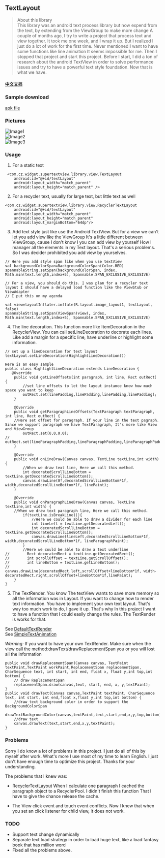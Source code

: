## TextLayout

> About this library<br>
> This library was an android text process library but now expend from the text, by extending from the ViewGroup to make more change
A couple of months ago, I try to write a project that process text and view together. It took me one week, and I wrap it up. But I realized I just do a lot of work for the first time. Never mentioned I want to have some functions like line animation
It seems impossible for me. Then I stopped that project and start this project. Before I start, I did a ton of research about the android TextView in order to solve performance issues and try to have a powerful text style foundation. Now that is what we have.


#### [中文文档](document/readme-cn.md)

### Sample download
[apk file](https://github.com/momodae/SuperTextView/blob/master/apk/app-debug.apk?raw=true)
    
### Pictures

![Image1](https://github.com/momodae/SuperTextView/blob/master/image/image1.gif?raw=true)<br>
![Image2](https://github.com/momodae/SuperTextView/blob/master/image/image2.gif?raw=true)<br>
![Image3](https://github.com/momodae/SuperTextView/blob/master/image/image3.gif?raw=true)<br>

### Usage

1. For a static text
```
 <com.cz.widget.supertextview.library.view.TextLayout
    android:id="@+id/textLayout"
    android:layout_width="match_parent"
    android:layout_height="match_parent" />
```
  
2. For a recycler text, usually for large text, but little text as well

```
<com.cz.widget.supertextview.library.view.RecyclerTextLayout
    android:id="@+id/textLayout"
    android:layout_width="match_parent"
    android:layout_height="match_parent"
    android:layout_marginBottom="64dp"/>
```

3. Add text style just like use the Android TextView. But for a view we can't let you add view like the ViewGroup
It's a little different between ViewGroup, cause I don't know I you can add view by yourself How I manager all the elements in my Text layout.
That's a serious problems. So I was decider prohibited you add view by yourselves.

```
// Here you add style span like when you use textView
val backgroundColorSpan=BackgroundColorSpan(Color.RED)
spannableString.setSpan(backgroundColorSpan, index, Math.min(text.length,index+5), Spannable.SPAN_EXCLUSIVE_EXCLUSIVE)

// For a view, you should do this. I was plan for a recycler text layout I should have a delayed load function like the ViewStub or ViewAdapter
// I put this on my agenda

val view=layoutInflater.inflate(R.layout.image_layout1, textLayout, false)
spannableString.setSpan(ViewSpan(view), index, Math.min(text.length,index+5), Spannable.SPAN_EXCLUSIVE_EXCLUSIVE)
```

4. The line decoration. This function more like ItemDecoration in the RecyclerView. You can call setLineDecoration to decorate each lines.
Like add a margin for a specific line, have underline or highlight some information.

```
// set up a lineDecoration for text layout
textLayout.setLineDecoration(HighlightLineDecoration())

Here is an easy sample
public class HighlightLineDecoration extends LineDecoration {
   @Override
    public void getLineOffsets(int paragraph, int line, Rect outRect) {
        //set line offsets to let the layout instance know how much space you want to keep
        outRect.set(linePadding,linePadding,linePadding,linePadding);
    }

    @Override
    public void getParagraphLineOffsets(TextParagraph textParagraph, int line, Rect outRect) {
    //Here set offset for paragraph. If your line in the text pagraph. Since we support paragraph we have TextParagraph, It's more like View and ViewGroup 
        outRect.set(0,0,0,0);
//        outRect.set(lineParagraphPadding,lineParagraphPadding,lineParagraphPadding,lineParagraphPadding);
    }

    @Override
    public void onLineDraw(Canvas canvas, TextLine textLine,int width) {
        //When we draw text line, Here we call this method.
        int decoratedScrollLineBottom = textLine.getDecoratedScrollLineBottom();
        canvas.drawLine(0f,decoratedScrollLineBottom*1f, width,decoratedScrollLineBottom*1f, linePaint);
    }

    @Override
    public void onParagraphLineDraw(Canvas canvas, TextLine textLine,int width) {
    //When we draw text paragraph line, Here we call this method.
        if(textLine.isBreakLine()){
            //Here we could be able to draw a divider for each line
            int lineLeft = textLine.getDecoratedLeft();
            int decoratedScrollLineBottom = textLine.getDecoratedScrollLineBottom();
            canvas.drawLine(lineLeft,decoratedScrollLineBottom*1f, width,decoratedScrollLineBottom*1f, lineParagraphPaint);
        }
        //Here we could be able to draw a text underline
//        Rect decoratedRect = textLine.getDecoratedRect();
//        int scrollOffset = textLine.getScrollOffset();
//        int lineBottom = textLine.getLineBottom();
//        canvas.drawLine(decoratedRect.left,scrollOffset+lineBottom*1f, width-decoratedRect.right,scrollOffset+lineBottom*1f,linePaint);
    }
}
``` 

5. The TextRender. You know The textView wants to save more memory so all the information was in Layout. If you want to change how to render text information. You have to implement your own text layout. That's way too much work to do, I gave it up. That's why In this project I want to have a function that I could easily change the rules. 
The TextRender is works for that.

See [DefaultTextRender](library/src/main/java/com/cz/widget/supertextview/library/render/DefaultTextRender)<br>
See [SimpleTextAnimation](library/src/main/java/com/cz/widget/supertextview/library/animation/SimpleTextAnimation)<br>

*Warning:*
If you want to have your own TextRender. Make sure when the view call the method:drawText/drawReplacementSpan you or you will lost all the information 

```
public void drawReplacementSpan(Canvas canvas, TextPaint textPaint,TextPaint workPaint,ReplacementSpan replacementSpan, CharSequence text, int start, int end, float x, float y,int top,int bottom) {
    // draw ReplacementSpan
    replacementSpan.draw(canvas,text, start, end, x, y,textPaint);
}
public void drawText(Canvas canvas,TextPaint textPaint, CharSequence text, int start, int end,float x,float y,int top,int bottom) {
    //draw text background color in order to support the BackgroundColorSpan
    drawTextBackgroundColor(canvas,textPaint,text,start,end,x,y,top,bottom);
    //draw text
    canvas.drawText(text,start,end,x,y,textPaint);
}
```


### Problems
Sorry I do know a lot of problems in this project. I just do all of this by myself after work. What's more I use most of my time to learn English. I just don't have enough time to optimize this project.
Thanks for your understanding.

The problems that I knew was:

* RecyclerTextLayout When I calculate one paragraph I cached the paragraph object to a RecyclerPool. I didn't finish this function
That I have to give the chance release the cache.


* The View click event and touch event conflicts. Now I knew that when you set an click listener for child view, It does not work.
 

### TODO
* Support text change dynamically
* Separate text load strategy in order to load huge text, like a load fantasy book that has million word 
* Fixed all the problems above.
